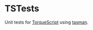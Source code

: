 # TSTests

Unit tests for [TorqueScript][T3D] using [tasman][].

 [T3D]: https://github.com/GarageGames/Torque3D
 [tasman]: https://github.com/eightyeight/tasman
